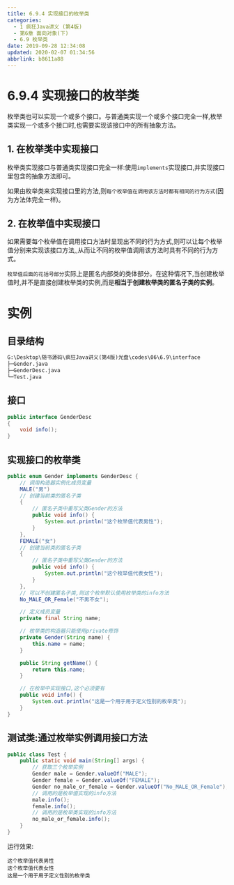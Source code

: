 ```yaml
---
title: 6.9.4 实现接口的枚举类
categories: 
  - 1 疯狂Java讲义 (第4版)
  - 第6章 面向对象(下)
  - 6.9 枚举类
date: 2019-09-28 12:34:08
updated: 2020-02-07 01:34:56
abbrlink: b8611a88
---
```

# 6.9.4 实现接口的枚举类 #
枚举类也可以实现一个或多个接口。与普通类实现一个或多个接口完全一样,枚举类实现一个或多个接口时,也需要实现该接口中的所有抽象方法。

## 1. 在枚举类中实现接口 ##
枚举类实现接口与普通类实现接口完全一样:使用`implements`实现接口,并实现接口里包含的抽象方法即可。

如果由枚举类来实现接口里的方法,则`每个枚举值在调用该方法时都有相同的行为方式`(因为方法体完全一样)。

## 2. 在枚举值中实现接口 ##
如果需要每个枚举值在调用接口方法时呈现出不同的行为方式,则可以让每个枚举值分别来实现该接口方法,,从而让不同的枚举值调用该方法时具有不同的行为方式。

`枚举值后面的花括号部分`实际上是匿名内部类的类体部分。在这种情况下,当创建枚举值时,并不是直接创建枚举类的实例,而是**相当于创建枚举类的匿名子类的实例**。

# 实例 #
## 目录结构 ##
```cmd
G:\Desktop\随书源码\疯狂Java讲义(第4版)光盘\codes\06\6.9\interface
├─Gender.java
├─GenderDesc.java
└─Test.java
```
## 接口 ##
```java
public interface GenderDesc
{
    void info();
}
```
## 实现接口的枚举类 ##
```java
public enum Gender implements GenderDesc {
    // 调用构造器实例化成员变量
    MALE("男")
    // 创建当前类的匿名子类
    {
        // 匿名子类中重写父类Gender的方法
        public void info() {
            System.out.println("这个枚举值代表男性");
        }
    },
    FEMALE("女")
    // 创建当前类的匿名子类
    {
        // 匿名子类中重写父类Gender的方法
        public void info() {
            System.out.println("这个枚举值代表女性");
        }
    },
    // 可以不创建匿名子类,则这个枚举默认使用枚举类的info方法
    No_MALE_OR_Female("不男不女");

    // 定义成员变量
    private final String name;

    // 枚举类的构造器只能使用private修饰
    private Gender(String name) {
        this.name = name;
    }

    public String getName() {
        return this.name;
    }

    // 在枚举中实现接口,这个必须要有
    public void info() {
        System.out.println("这是一个用于用于定义性别的枚举类");
    }
}

```
## 测试类:通过枚举实例调用接口方法 ##
```java
public class Test {
    public static void main(String[] args) {
        // 获取三个枚举实例
        Gender male = Gender.valueOf("MALE");
        Gender female = Gender.valueOf("FEMALE");
        Gender no_male_or_female = Gender.valueOf("No_MALE_OR_Female");
        // 调用的是枚举值实现的info方法
        male.info();
        female.info();
        // 调用的是枚举类实现的info方法
        no_male_or_female.info();
    }
}
```
运行效果:
```
这个枚举值代表男性
这个枚举值代表女性
这是一个用于用于定义性别的枚举类
```

